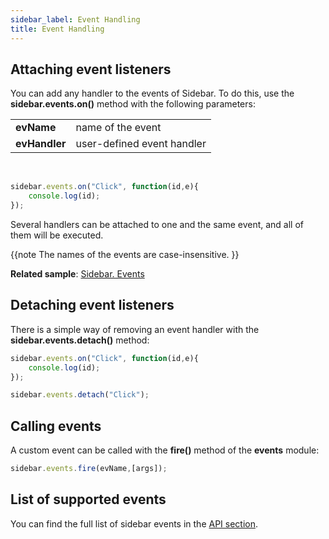 ```yaml
---
sidebar_label: Event Handling
title: Event Handling
---          
```




## Attaching event listeners

You can add any handler to the events of Sidebar. To do this, use the **sidebar.events.on()** method with the following parameters:

<table class="webixdoc_links">
	<tbody>
        <tr>
			<td class="webixdoc_links0"><b>evName</b></td>
			<td>name of the event</td>
		</tr>
        <tr>
			<td class="webixdoc_links0"><b>evHandler</b></td>
			<td>user-defined event handler</td>
		</tr>
    </tbody>
</table>
<br/>

~~~js
sidebar.events.on("Click", function(id,e){
    console.log(id);
});
~~~

Several handlers can be attached to one and the same event, and all of them will be executed.

{{note  The names of the events are case-insensitive. }}

**Related sample**: [Sidebar. Events](https://snippet.dhtmlx.com/qfddiu3i)

## Detaching event listeners 

There is a simple way of removing an event handler with the **sidebar.events.detach()** method:

~~~js
sidebar.events.on("Click", function(id,e){
    console.log(id);
});

sidebar.events.detach("Click"); 
~~~

## Calling events

A custom event can be called with the **fire()** method of the **events** module:

~~~js
sidebar.events.fire(evName,[args]);
~~~

## List of supported events 

You can find the full list of sidebar events in the [API section](sidebar/api/refs/sidebar_events.md).

